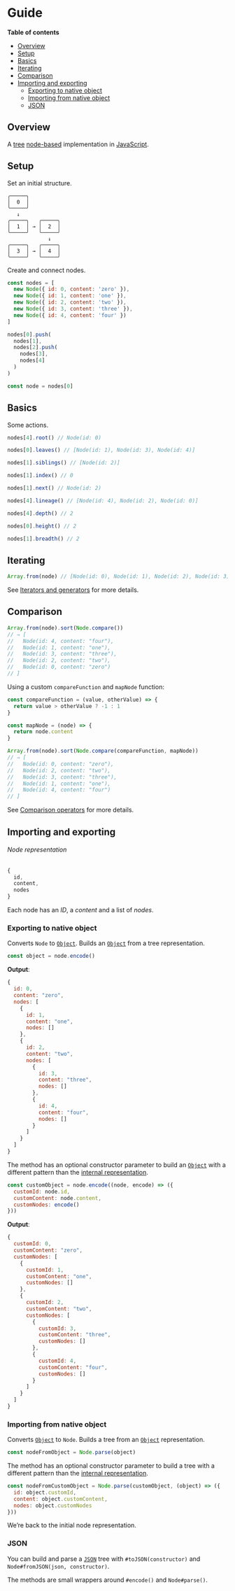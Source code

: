 # Guide

**Table of contents**

- [Overview](#overview)
- [Setup](#setup)
- [Basics](#basics)
- [Iterating](#iterating)
- [Comparison](#comparison)
- [Importing and exporting](#importing-and-exporting)
  - [Exporting to native object](#exporting-to-native-object)
  - [Importing from native object](#importing-from-native-object)
  - [JSON](#json)

## Overview

A [tree] [node-based][m-ary tree] implementation in [JavaScript].

[Tree]: https://en.wikipedia.org/wiki/Tree_(data_structure)
[m-ary tree]: https://en.wikipedia.org/wiki/M-ary_tree
[JavaScript]: https://developer.mozilla.org/en-US/docs/Web/JavaScript

## Setup

Set an initial structure.

``` text
╭─────╮
│  0  │
╰─────╯
   ↓
╭─────╮   ╭─────╮
│  1  │ → │  2  │
╰─────╯   ╰─────╯
             ↓
╭─────╮   ╭─────╮
│  3  │ → │  4  │
╰─────╯   ╰─────╯
```

Create and connect nodes.

``` javascript
const nodes = [
  new Node({ id: 0, content: 'zero' }),
  new Node({ id: 1, content: 'one' }),
  new Node({ id: 2, content: 'two' }),
  new Node({ id: 3, content: 'three' }),
  new Node({ id: 4, content: 'four' })
]

nodes[0].push(
  nodes[1],
  nodes[2].push(
    nodes[3],
    nodes[4]
  )
)

const node = nodes[0]
```

## Basics

Some actions.

``` javascript
nodes[4].root() // Node(id: 0)
```

``` javascript
nodes[0].leaves() // [Node(id: 1), Node(id: 3), Node(id: 4)]
```

``` javascript
nodes[1].siblings() // [Node(id: 2)]
```

``` javascript
nodes[1].index() // 0
```

``` javascript
nodes[1].next() // Node(id: 2)
```

``` javascript
nodes[4].lineage() // [Node(id: 4), Node(id: 2), Node(id: 0)]
```

``` javascript
nodes[4].depth() // 2
```

``` javascript
nodes[0].height() // 2
```

``` javascript
nodes[1].breadth() // 2
```

## Iterating

``` javascript
Array.from(node) // [Node(id: 0), Node(id: 1), Node(id: 2), Node(id: 3), Node(id: 4)]
```

See [Iterators and generators] for more details.

[Iterators and generators]: https://developer.mozilla.org/en-US/docs/Web/JavaScript/Guide/Iterators_and_Generators

## Comparison

``` javascript
Array.from(node).sort(Node.compare())
// ⇒ [
//   Node(id: 4, content: "four"),
//   Node(id: 1, content: "one"),
//   Node(id: 3, content: "three"),
//   Node(id: 2, content: "two"),
//   Node(id: 0, content: "zero")
// ]
```

Using a custom `compareFunction` and `mapNode` function:

``` javascript
const compareFunction = (value, otherValue) => {
  return value > otherValue ? -1 : 1
}

const mapNode = (node) => {
  return node.content
}

Array.from(node).sort(Node.compare(compareFunction, mapNode))
// ⇒ [
//   Node(id: 0, content: "zero"),
//   Node(id: 2, content: "two"),
//   Node(id: 3, content: "three"),
//   Node(id: 1, content: "one"),
//   Node(id: 4, content: "four")
// ]
```

See [Comparison operators] for more details.

[Comparison operators]: https://developer.mozilla.org/en-US/docs/Web/JavaScript/Reference/Operators/Comparison_Operators

## Importing and exporting

###### Node representation

``` javascript
{
  id,
  content,
  nodes
}
```

Each node has an *ID*, a *content* and a list of *nodes*.

[`Object`]: https://developer.mozilla.org/en-US/docs/Web/JavaScript/Reference/Global_Objects/Object

### Exporting to native object

Converts `Node` to [`Object`].
Builds an [`Object`] from a tree representation.

``` javascript
const object = node.encode()
```

**Output**:

``` javascript
{
  id: 0,
  content: "zero",
  nodes: [
    {
      id: 1,
      content: "one",
      nodes: []
    },
    {
      id: 2,
      content: "two",
      nodes: [
        {
          id: 3,
          content: "three",
          nodes: []
        },
        {
          id: 4,
          content: "four",
          nodes: []
        }
      ]
    }
  ]
}
```

The method has an optional constructor parameter to build an [`Object`] with a different pattern than the [internal representation](#node-representation).

``` javascript
const customObject = node.encode((node, encode) => ({
  customId: node.id,
  customContent: node.content,
  customNodes: encode()
}))
```

**Output**:

``` javascript
{
  customId: 0,
  customContent: "zero",
  customNodes: [
    {
      customId: 1,
      customContent: "one",
      customNodes: []
    },
    {
      customId: 2,
      customContent: "two",
      customNodes: [
        {
          customId: 3,
          customContent: "three",
          customNodes: []
        },
        {
          customId: 4,
          customContent: "four",
          customNodes: []
        }
      ]
    }
  ]
}
```

### Importing from native object

Converts [`Object`] to `Node`.
Builds a tree from an [`Object`] representation.

``` javascript
const nodeFromObject = Node.parse(object)
```

The method has an optional constructor parameter to build a tree with a different pattern than the [internal representation](#node-representation).

``` javascript
const nodeFromCustomObject = Node.parse(customObject, (object) => ({
  id: object.customId,
  content: object.customContent,
  nodes: object.customNodes
}))
```

We’re back to the initial node representation.

### JSON

You can build and parse a [`JSON`] tree with `#toJSON(constructor)` and `Node#fromJSON(json, constructor)`.

The methods are small wrappers around `#encode()` and `Node#parse()`.

[`JSON`]: https://developer.mozilla.org/en-US/docs/Web/JavaScript/Reference/Global_Objects/JSON
